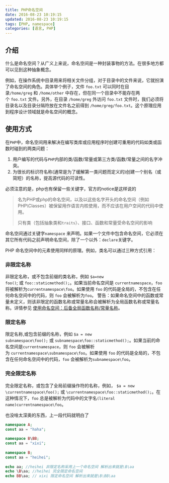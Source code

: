 ```yaml
---
title: PHP命名空间
date: 2016-08-23 10:19:15
updated: 2016-08-23 10:19:15
tags: [PHP, namespace]
categories: [语言, PHP]
---
```


## 介绍
什么是命名空间？从广义上来说，命名空间是一种封装事物的方法。在很多地方都可以见到这种抽象概念。

例如，在操作系统中目录用来将相关文件分组，对于目录中的文件来说，它就扮演了命名空间的角色。具体举个例子，文件 `foo.txt` 可以同时在目录`/home/greg` 和 `/home/other` 中存在，但在同一个目录中不能存在两个 `foo.txt` 文件。另外，在目录 `/home/greg` 外访问 `foo.txt` 文件时，我们必须将目录名以及目录分隔符放在文件名之前得到 `/home/greg/foo.txt`。这个原理应用到程序设计领域就是命名空间的概念。

<!-- more -->

## 使用方式

在`PHP`中，命名空间用来解决在编写类库或应用程序时创建可重用的代码如类或函数时碰到的两类问题：

1. 用户编写的代码与`PHP`内部的类/函数/常量或第三方类/函数/常量之间的名字冲突。
2. 为很长的标识符名称(通常是为了缓解第一类问题而定义的)创建一个别名（或简短）的名称，提高源代码的可读性。

必须注意的是，php也有保留一些关键字，官方的notice是这样说的
>名为PHP或php的命名空间，以及以这些名字开头的命名空间（例如PHP\Classes）被保留用作语言内核使用，而不应该在用户空间的代码中使用。
>
>只有类（包括抽象类和`traits`）、接口、函数和常量受命名空间的影响

命名空间通过关键字`namespace` 来声明。如果一个文件中包含命名空间，它必须在其它所有代码之前声明命名空间，除了一个以外：`declare`关键字。

PHP 命名空间中的元素使用同样的原理。例如，类名可以通过三种方式引用：

### 非限定名称
非限定名称，或不包含前缀的类名称，例如 `$a=new foo()`; 或 `foo::staticmethod();`。如果当前命名空间是 `currentnamespace`，`foo` 将被解析为`currentnamespace\foo`。如果使用 `foo` 的代码是全局的，不包含在任何命名空间中的代码，则 `foo` 会被解析为`foo`。 警告：如果命名空间中的函数或常量未定义，则该非限定的函数名称或常量名称会被解析为全局函数名称或常量名称。详情参见 [使用命名空间：后备全局函数名称/常量名称](https://php.net/manual/zh/language.namespaces.fallback.php)。

### 限定名称
限定名称,或包含前缀的名称，例如 `$a = new subnamespace\foo();` 或 `subnamespace\foo::staticmethod();`。如果当前的命名空间是`currentnamespace`，则 `foo` 会被解析为 `currentnamespace\subnamespace\foo`。如果使用 `foo` 的代码是全局的，不包含在任何命名空间中的代码，`foo` 会被解析为`subnamespace\foo`。

### 完全限定名称
完全限定名称，或包含了全局前缀操作符的名称，例如， `$a = new \currentnamespace\foo();` 或 `\currentnamespace\foo::staticmethod();`。在这种情况下，`foo` 总是被解析为代码中的文字名`(literal name)currentnamespace\foo`。

也没啥太深奥的东西，上一段代码就明白了

``` php
namespace A;
const aa = "haha";
 
namespace B\BB;
const aa = "xixi";
 
namespace B;
const aa = "heihei";
 
echo aa; //heihei 非限定名称采用上一个命名空间 解析出来就是\B\aa
echo \B\aa; //heihei 完全限定命名空间 
echo BB\aa; // xixi 限定命名空间 解析出来就是\B\BB\aa
```



